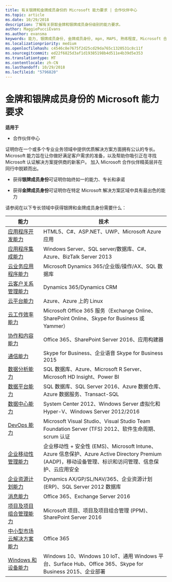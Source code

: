 ```yaml
---
title: 有关银牌和金牌成员身份的 Microsoft 能力要求 | 合作伙伴中心
ms.topic: article
ms.date: 10/29/2018
description: 了解有关获取金牌和银牌成员身份级别的能力要求。
author: MaggiePucciEvans
ms.author: evansma
keywords: 能力, 银牌成员身份, 金牌成员身份, mpn, MAPS, 熟练程度, Microsoft 合作伙伴网络, 网络成员身份
ms.localizationpriority: medium
ms.openlocfilehash: c4546c8e7675f2d25cd29da765c1320531c8c11f
ms.sourcegitcommit: ed22f6825d3af1d19385198b4d511e4b39d5e353
ms.translationtype: MT
ms.contentlocale: zh-CN
ms.lasthandoff: 10/29/2018
ms.locfileid: "5796820"
---
```

# <a name="microsoft-competency-requirements-for-gold-and-silver-membership"></a>金牌和银牌成员身份的 Microsoft 能力要求

**适用于**

-  合作伙伴中心

证明你在一个或多个专业业务领域中提供优质解决方案方面拥有公认的专长。 Microsoft 能力旨在让你做好满足客户需求的准备，以及帮助你吸引正在寻找 Microsoft 认证解决方案提供商的新客户。 加入 Microsoft 合作伙伴精英层并在同行中脱颖而出。

- 获得**银牌成员身份**可证明你始终如一的能力、专长和承诺

- 获得**金牌成员身份**可证明你在特定 Microsoft 解决方案区域中具有最出色的能力

请参阅在以下专长领域中获得银牌和金牌成员身份需要什么：


| 能力  | 技术 |
|   ------------------   |   -------   |
| [应用程序开发能力](https://partner.microsoft.com/membership/application-development-competency) | HTML5、C#、ASP.NET、UWP、Microsoft Azure 应用 |
| [应用程序集成能力](https://partner.microsoft.com/membership/application-integration-competency) | Windows Server、SQL server/数据库、C#、Azure、BizTalk Server 2013|
| [云业务应用程序能力](https://partner.microsoft.com/membership/cloud-business-applications-competency)| Microsoft Dynamics 365/企业版/操作/AX、SQL 数据库 |
| [云客户关系管理能力](https://partner.microsoft.com/membership/cloud-customer-relationship-management-competency)| Dynamics 365/Dynamics CRM |
| [云平台能力](https://partner.microsoft.com/membership/cloud-platform-competency)| Azure、Azure 上的 Linux |
| [云工作效率能力](https://partner.microsoft.com/membership/cloud-productivity-competency)| Microsoft Office 365 服务（Exchange Online、SharePoint Online、Skype for Business 或 Yammer）|
| [协作和内容能力](https://partner.microsoft.com/membership/collaboration-and-content-competency)| Office 365、SharePoint Server 2016、应用构建器 |
| [通信能力](https://partner.microsoft.com/membership/communications-competency)| Skype for Business、企业语音 Skype for Business 2015 |
| [数据分析能力](https://partner.microsoft.com/membership/data-analytics-competency)| SQL 数据库、Azure、Microsoft R Server、Microsoft HD Insight、Power BI |
| [数据平台能力](https://partner.microsoft.com/membership/data-platform-competency)| SQL 数据库、SQL Server 2016、Azure 数据仓库、Azure 数据服务、Transact-SQL |
| [数据中心能力](https://partner.microsoft.com/membership/datacenter-competency)| System Center 2012、Windows Server 虚拟化和 Hyper-V、Windows Server 2012/2016 |
| [DevOps 能力](https://partner.microsoft.com/membership/devops-competency)| Microsoft Visual Studio、Visual Studio Team Foundation Server (TFS) 2012、软件生命周期、scrum 认证 |
| [企业移动性管理能力](https://partner.microsoft.com/membership/enterprise-mobility-management-competency)| 企业移动性 + 安全性 (EMS)、Microsoft Intune、Azure 信息保护、Azure Active Directory Premium (AADP)，移动设备管理、标识和访问管理、信息保护、云应用安全 |
| [企业资源计划能力](https://partner.microsoft.com/membership/enterprise-resource-planning-competency)| Dynamics AX/GP/SL/NAV/365、企业资源计划 (ERP)、SQL Server 2012 数据库  |
| [消息能力](https://partner.microsoft.com/membership/messaging-competency)| Office 365、Exchange Server 2016 |
| [项目及项目组合管理能力](https://partner.microsoft.com/membership/project-portfolio-management-competency)| Microsoft 项目、项目及项目组合管理 (PPM)、SharePoint Server 2016|
| [中小型市场云解决方案能力](https://partner.microsoft.com/membership/small-midmarket-cloud-solutions-competency)| Office 365 |
| [Windows 和设备能力](https://partner.microsoft.com/membership/windows-and-devices-competency)| Windows 10、Windows 10 IoT、通用 Windows 平台、Surface Hub、Office 365、Skype for Business 2015、企业部署 |